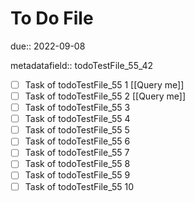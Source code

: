 # To Do File

due:: 2022-09-08

metadatafield:: todoTestFile_55_42

- [ ] Task of todoTestFile_55 1 [[Query me]]
- [ ] Task of todoTestFile_55 2 [[Query me]]
- [ ] Task of todoTestFile_55 3
- [ ] Task of todoTestFile_55 4
- [ ] Task of todoTestFile_55 5
- [ ] Task of todoTestFile_55 6
- [ ] Task of todoTestFile_55 7
- [ ] Task of todoTestFile_55 8
- [ ] Task of todoTestFile_55 9
- [ ] Task of todoTestFile_55 10